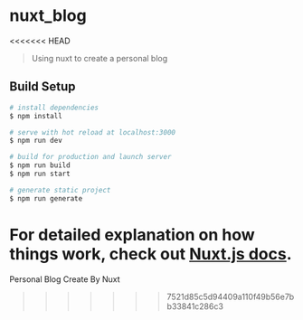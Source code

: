 # nuxt_blog
<<<<<<< HEAD

> Using nuxt to create a personal blog

## Build Setup

```bash
# install dependencies
$ npm install

# serve with hot reload at localhost:3000
$ npm run dev

# build for production and launch server
$ npm run build
$ npm run start

# generate static project
$ npm run generate
```

For detailed explanation on how things work, check out [Nuxt.js docs](https://nuxtjs.org).
=======
Personal Blog Create By Nuxt
>>>>>>> 7521d85c5d94409a110f49b56e7bb33841c286c3
